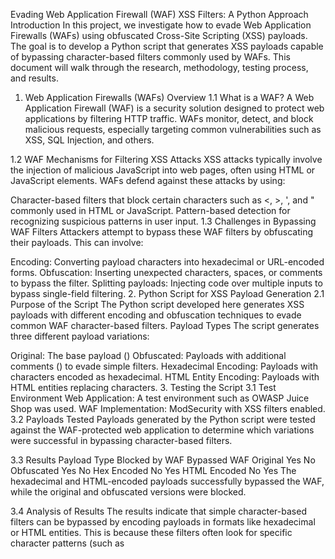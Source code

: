Evading Web Application Firewall (WAF) XSS Filters: A Python Approach
Introduction
In this project, we investigate how to evade Web Application Firewalls (WAFs) using obfuscated Cross-Site Scripting (XSS) payloads. The goal is to develop a Python script that generates XSS payloads capable of bypassing character-based filters commonly used by WAFs. This document will walk through the research, methodology, testing process, and results.

1. Web Application Firewalls (WAFs) Overview
1.1 What is a WAF?
A Web Application Firewall (WAF) is a security solution designed to protect web applications by filtering HTTP traffic. WAFs monitor, detect, and block malicious requests, especially targeting common vulnerabilities such as XSS, SQL Injection, and others.

1.2 WAF Mechanisms for Filtering XSS Attacks
XSS attacks typically involve the injection of malicious JavaScript into web pages, often using HTML or JavaScript elements. WAFs defend against these attacks by using:

Character-based filters that block certain characters such as <, >, ', and " commonly used in HTML or JavaScript.
Pattern-based detection for recognizing suspicious patterns in user input.
1.3 Challenges in Bypassing WAF Filters
Attackers attempt to bypass these WAF filters by obfuscating their payloads. This can involve:

Encoding: Converting payload characters into hexadecimal or URL-encoded forms.
Obfuscation: Inserting unexpected characters, spaces, or comments to bypass the filter.
Splitting payloads: Injecting code over multiple inputs to bypass single-field filtering.
2. Python Script for XSS Payload Generation
2.1 Purpose of the Script
The Python script developed here generates XSS payloads with different encoding and obfuscation techniques to evade common WAF character-based filters.
Payload Types
The script generates three different payload variations:

Original: The base payload (<script>alert('XSS');</script>)
Obfuscated: Payloads with additional comments (<!-- -->) to evade simple filters.
Hexadecimal Encoding: Payloads with characters encoded as hexadecimal.
HTML Entity Encoding: Payloads with HTML entities replacing characters.
3. Testing the Script
3.1 Test Environment
Web Application: A test environment such as OWASP Juice Shop was used.
WAF Implementation: ModSecurity with XSS filters enabled.
3.2 Payloads Tested
Payloads generated by the Python script were tested against the WAF-protected web application to determine which variations were successful in bypassing character-based filters.

3.3 Results
Payload Type	Blocked by WAF	Bypassed WAF
Original	Yes	No
Obfuscated	Yes	No
Hex Encoded	No	Yes
HTML Encoded	No	Yes
The hexadecimal and HTML-encoded payloads successfully bypassed the WAF, while the original and obfuscated versions were blocked.

3.4 Analysis of Results
The results indicate that simple character-based filters can be bypassed by encoding payloads in formats like hexadecimal or HTML entities. This is because these filters often look for specific character patterns (such as <script>) rather than encoded versions.

4. Conclusion
4.1 Key Findings
Character-based filters in WAFs are effective against simple XSS payloads but can be evaded through encoding and obfuscation techniques.
Hexadecimal and HTML entity encoding proved effective in bypassing the filters tested in this project.
4.2 Recommendations
Web developers should employ additional layers of defense, such as Content Security Policy (CSP) and input validation, rather than relying solely on WAFs to prevent XSS attacks.
WAFs should implement deeper inspection methods capable of decoding or normalizing input before applying filters.
5. Python Script and Documentation on GitHub
The Python script and testing documentation can be found on GitHub:

